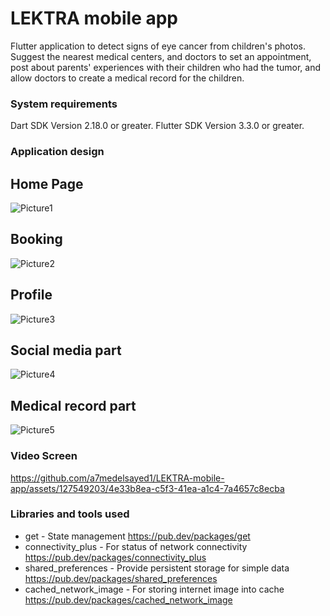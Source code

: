 
# LEKTRA mobile app
Flutter application to detect signs of eye cancer from children's photos. Suggest the nearest medical centers, and doctors to set an appointment, post about parents' experiences with their children who had the tumor, and allow doctors to create a medical record for the children.
### System requirements

Dart SDK Version 2.18.0 or greater.
Flutter SDK Version 3.3.0 or greater.

### Application design 
## Home Page
![Picture1](https://github.com/a7medelsayed1/LEKTRA-mobile-app/assets/127549203/fbb2e170-1ed3-48db-9dc3-b085b16738d7)
## Booking
![Picture2](https://github.com/a7medelsayed1/LEKTRA-mobile-app/assets/127549203/f734485f-775e-4a56-b8f4-ede0b364b94b)
## Profile
![Picture3](https://github.com/a7medelsayed1/LEKTRA-mobile-app/assets/127549203/f4627b43-47f4-498e-b866-412421af6198)
## Social media part
![Picture4](https://github.com/a7medelsayed1/LEKTRA-mobile-app/assets/127549203/7f10637f-e5ef-4afd-8c34-aefe962d747e)
## Medical record part
![Picture5](https://github.com/a7medelsayed1/LEKTRA-mobile-app/assets/127549203/688b5162-8ae1-48aa-b678-752a845e29bf)

###  Video Screen

https://github.com/a7medelsayed1/LEKTRA-mobile-app/assets/127549203/4e33b8ea-c5f3-41ea-a1c4-7a4657c8ecba

### Libraries and tools used

- get - State management
  https://pub.dev/packages/get
- connectivity_plus - For status of network connectivity
  https://pub.dev/packages/connectivity_plus
- shared_preferences - Provide persistent storage for simple data
  https://pub.dev/packages/shared_preferences
- cached_network_image - For storing internet image into cache
  https://pub.dev/packages/cached_network_image

